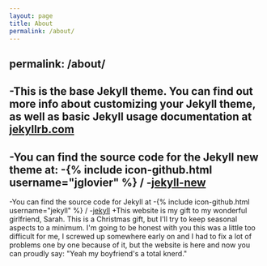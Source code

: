```yaml
---
layout: page
title: About
permalink: /about/
---
```

permalink: /about/
  ---
  
 -This is the base Jekyll theme. You can find out more info about customizing your Jekyll theme, as well as basic Jekyll usage documentation at [jekyllrb.com](http://jekyllrb.com/)
 -
 -You can find the source code for the Jekyll new theme at:
 -{% include icon-github.html username="jglovier" %} /
 -[jekyll-new](https://github.com/jglovier/jekyll-new)
 -
 -You can find the source code for Jekyll at
 -{% include icon-github.html username="jekyll" %} /
 -[jekyll](https://github.com/jekyll/jekyll)
 +This website is my gift to my wonderful girlfriend, Sarah. This is a Christmas gift, but I'll try to keep seasonal aspects to a minimum. I'm going to be honest with you this was a little too difficult for me, I screwed up somewhere early on and I had to fix a lot of problems one by one because of it, but the website is here and now you can proudly say: "Yeah my boyfriend's a total knerd." 
